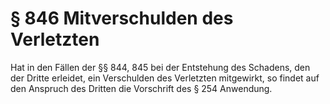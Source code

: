 # § 846 Mitverschulden des Verletzten
Hat in den Fällen der §§ 844, 845 bei der Entstehung des Schadens, den der Dritte erleidet, ein Verschulden des Verletzten mitgewirkt, so findet auf den Anspruch des Dritten die Vorschrift des § 254 Anwendung.